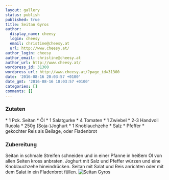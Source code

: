 ```yaml
---
layout: gallery
status: publish
published: true
title: Seitan Gyros
author:
  display_name: cheesy
  login: cheesy
  email: christine@cheesy.at
  url: http://www.cheesy.at/
author_login: cheesy
author_email: christine@cheesy.at
author_url: http://www.cheesy.at/
wordpress_id: 31300
wordpress_url: http://www.cheesy.at/?page_id=31300
date: '2016-08-16 20:03:57 +0100'
date_gmt: '2016-08-16 18:03:57 +0100'
categories: []
comments: []
---
```

### Zutaten
\* 1 Pck. Seitan
\* Öl
\* 1 Salatgurke
\* 4 Tomaten
\* 1 Zwiebel
\* 2-3 Handvoll Rucola
\* 250g (Soja-)Joghurt
\* 1 Knoblauchzehe
\* Salz
\* Pfeffer
\* gekochter Reis als Beilage, oder Fladenbrot
### Zubereitung
Seitan in schmale Streifen schneiden und in einer Pfanne in heißem Öl von allen Seiten kross anbraten. Joghurt mit Salz und Pfeffer würzen und eine Knoblauchzehe hineindrücken. Seitan mit Salat und Reis anrichten oder mit dem Salat in ein Fladenbrot füllen.
![Seitan Gyros](http://www.cheesy.at/wp-content/uploads/Seitan-Gyros.jpg)
